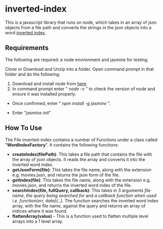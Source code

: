 # inverted-index
This is a javascript library that runs on node, which takes in an array of json objects from a file path and converts the strings in the json objects into a word [inverted index](https://en.wikipedia.org/wiki/Inverted_index).

## Requirements
The following are required: a node environment and jasmine for testing.

Clone or Download and Unzip into a folder. Open command prompt in that folder and do the following:
1. Download and install node from [here](https://nodejs.org/en/download/).
2. In command prompt enter " *node -v* " to check the version of node and ensure it was installed properly.
* Once confirmed, enter " *npm install -g jasmine* ".
- Enter "*jasmine init*"

## How To Use
The File inverted-index contains a number of Functions under a class called "**WordIndexFactory**".  It contains the following functions:
- **createIndex(filePath)**: This takes a file path that contains the file with the array of json objects. It reads the array and converts it into the inverted word index.
- **getJsonForm(file)**: This takes the file name, along with the extension e.g. movies.json, and returns the json form of the file.
- **getIndex(file)**: This takes the file name, along with the extension e.g. movies.json, and returns the inverted word index of the file.
- **searchIndex(file, fullQuery, callback)**: This takes in 3 arguments *file name*, *the query being searched for* and *a callback function when used i.e. function(err, data){..}*. The function searches the inverted word index array, with the file name, against the query and returns an array of indices where it was found.
- **flattenArray(value)** - This is a function used to flatten multiple level arrays into a 1 level array.
